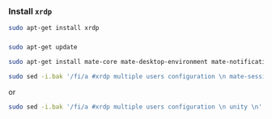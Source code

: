 
### Install ```xrdp```
```sh
sudo apt-get install xrdp
```

### 
```sh
sudo apt-get update

sudo apt-get install mate-core mate-desktop-environment mate-notification-daemon
```


```sh
sudo sed -i.bak '/fi/a #xrdp multiple users configuration \n mate-session \n' /etc/xrdp/startwm.sh
```
or

```sh
sudo sed -i.bak '/fi/a #xrdp multiple users configuration \n unity \n' /etc/xrdp/startwm.sh
```

